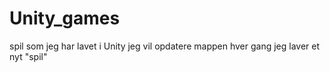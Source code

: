 # Unity_games
spil som jeg har lavet i Unity
jeg vil opdatere mappen hver gang jeg laver et nyt "spil"
